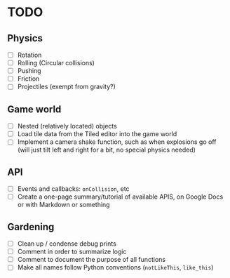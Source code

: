 # TODO

## Physics

- [ ] Rotation
- [ ] Rolling (Circular collisions)
- [ ] Pushing
- [ ] Friction
- [ ] Projectiles (exempt from gravity?)

## Game world
- [ ] Nested (relatively located) objects
- [ ] Load tile data from the Tiled editor into the game world
- [ ] Implement a camera shake function, such as when explosions go off (will just tilt left and right for a bit, no special physics needed)

## API
- [ ] Events and callbacks: `onCollision`, etc
- [ ] Create a one-page summary/tutorial of available APIS, on Google Docs or with Markdown or something

## Gardening
- [ ] Clean up / condense debug prints
- [ ] Comment in order to summarize logic
- [ ] Comment to document the purpose of all functions
- [ ] Make all names follow Python conventions (`notLikeThis`, `like_this`)
